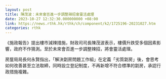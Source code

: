 ```yaml
---
layout: post
title: 陳茂波：未來會否進一步調整辣招會靈活處理
date: 2023-10-27 12:32:30.000000000 +08:00
link: https://news.rthk.hk/rthk/ch/component/k2/1725196-20231027.htm
categories: rthk
---
```


《施政報告》提出樓市減辣措施，財政司司長陳茂波表示，樓價升跌受多個因素影響，政府不作猜測。至於未來會否進一步調整辣招，將會靈活處理。

房屋局局長何永賢指出，「解決劏房問題工作組」在定義「劣質劏房」後，會思考如何改善甚至立法取締，同時設立登記制度，不再新增不符合標準的劏房，承認行政措施複雜。
